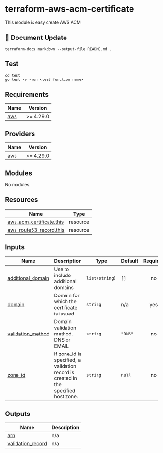 # terraform-aws-acm-certificate

This module is easy create AWS ACM.

## 📗 Document Update
```shell
terraform-docs markdown --output-file README.md .
```

## Test
```shell
cd test
go test -v -run <test function name>
```

<!-- BEGIN_TF_DOCS -->
## Requirements

| Name | Version |
|------|---------|
| <a name="requirement_aws"></a> [aws](#requirement\_aws) | >= 4.29.0 |

## Providers

| Name | Version |
|------|---------|
| <a name="provider_aws"></a> [aws](#provider\_aws) | >= 4.29.0 |

## Modules

No modules.

## Resources

| Name | Type |
|------|------|
| [aws_acm_certificate.this](https://registry.terraform.io/providers/hashicorp/aws/latest/docs/resources/acm_certificate) | resource |
| [aws_route53_record.this](https://registry.terraform.io/providers/hashicorp/aws/latest/docs/resources/route53_record) | resource |

## Inputs

| Name | Description | Type | Default | Required |
|------|-------------|------|---------|:--------:|
| <a name="input_additional_domain"></a> [additional\_domain](#input\_additional\_domain) | Use to include additional domains | `list(string)` | `[]` | no |
| <a name="input_domain"></a> [domain](#input\_domain) | Domain for which the certificate is issued | `string` | n/a | yes |
| <a name="input_validation_method"></a> [validation\_method](#input\_validation\_method) | Domain validation method. DNS or EMAIL | `string` | `"DNS"` | no |
| <a name="input_zone_id"></a> [zone\_id](#input\_zone\_id) | If zone\_id is specified, a validation record is created in the specified host zone. | `string` | `null` | no |

## Outputs

| Name | Description |
|------|-------------|
| <a name="output_arn"></a> [arn](#output\_arn) | n/a |
| <a name="output_validation_record"></a> [validation\_record](#output\_validation\_record) | n/a |
<!-- END_TF_DOCS -->